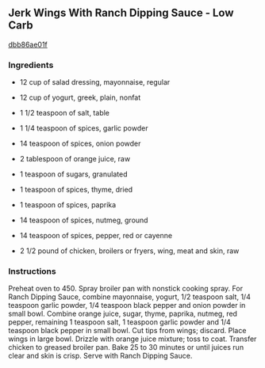 ## Jerk Wings With Ranch Dipping Sauce - Low Carb

[dbb86ae01f](http://www.food.com/recipe/jerk-wings-with-ranch-dipping-sauce-low-carb-387741)

### Ingredients

 - 12 cup of salad dressing, mayonnaise, regular

 - 12 cup of yogurt, greek, plain, nonfat

 - 1 1/2 teaspoon of salt, table

 - 1 1/4 teaspoon of spices, garlic powder

 - 14 teaspoon of spices, onion powder

 - 2 tablespoon of orange juice, raw

 - 1 teaspoon of sugars, granulated

 - 1 teaspoon of spices, thyme, dried

 - 1 teaspoon of spices, paprika

 - 14 teaspoon of spices, nutmeg, ground

 - 14 teaspoon of spices, pepper, red or cayenne

 - 2 1/2 pound of chicken, broilers or fryers, wing, meat and skin, raw

### Instructions

Preheat oven to 450. Spray broiler pan with nonstick cooking spray. For Ranch Dipping Sauce, combine mayonnaise, yogurt, 1/2 teaspoon salt, 1/4 teaspoon garlic powder, 1/4 teaspoon black pepper and onion powder in small bowl. Combine orange juice, sugar, thyme, paprika, nutmeg, red pepper, remaining 1 teaspoon salt, 1 teaspoon garlic powder and 1/4 teaspoon black pepper in small bowl. Cut tips from wings; discard. Place wings in large bowl. Drizzle with orange juice mixture; toss to coat. Transfer chicken to greased broiler pan. Bake 25 to 30 minutes or until juices run clear and skin is crisp. Serve with Ranch Dipping Sauce.